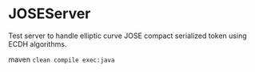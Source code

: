 # JOSEServer
Test server to handle elliptic curve JOSE compact serialized token using ECDH algorithms.

maven `clean compile exec:java`